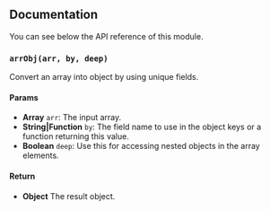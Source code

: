 ## Documentation

You can see below the API reference of this module.

### `arrObj(arr, by, deep)`
Convert an array into object by using unique fields.

#### Params

- **Array** `arr`: The input array.
- **String|Function** `by`: The field name to use in the object keys or a function returning this value.
- **Boolean** `deep`: Use this for accessing nested objects in the array elements.

#### Return
- **Object** The result object.

